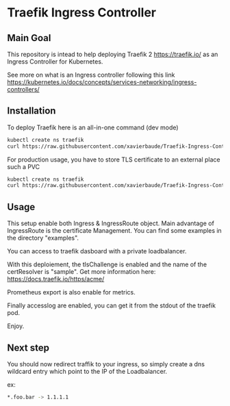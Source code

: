 # Traefik Ingress Controller

## Main Goal

This repository is intead to help deploying Traefik 2 <https://traefik.io/> as an Ingress Controller for Kubernetes.

See more on what is an Ingress controller following this link <https://kubernetes.io/docs/concepts/services-networking/ingress-controllers/>

## Installation

To deploy Traefik here is an all-in-one command (dev mode)

```bash
kubectl create ns traefik
curl https://raw.githubusercontent.com/xavierbaude/Traefik-Ingress-Controller/master/files/traefik-ig.yaml | kubectl apply -f - -n traefik
```

For production usage, you have to store TLS certificate to an external place such a PVC

```bash
kubectl create ns traefik
curl https://raw.githubusercontent.com/xavierbaude/Traefik-Ingress-Controller/master/files/traefik-ig-pvc.yaml | kubectl apply -f - -n traefik
```


## Usage

This setup enable both Ingress & IngressRoute object. Main advantage of IngressRoute is the certificate Management.
You can find some examples in the directory "examples".

You can access to traefik dasboard with a private loadbalancer.

With this deploiement, the tlsChallenge is enabled and the name of the certResolver is "sample".
Get more information here: <https://docs.traefik.io/https/acme/>

Prometheus export is also enable for metrics.

Finally accesslog are enabled, you can get it from the stdout of the traefik pod.

Enjoy.

## Next step

You should now redirect traffik to your ingress, so simply create a dns wildcard entry which point to the IP of the Loadbalancer.

ex:
```bash
*.foo.bar -> 1.1.1.1
```
